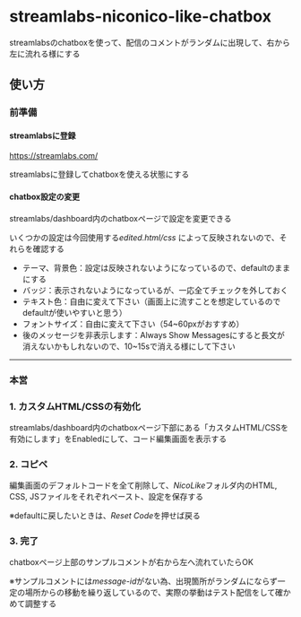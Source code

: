 # streamlabs-niconico-like-chatbox

streamlabsのchatboxを使って、配信のコメントがランダムに出現して、右から左に流れる様にする


## 使い方

### 前準備

#### streamlabsに登録

https://streamlabs.com/

streamlabsに登録してchatboxを使える状態にする


#### chatbox設定の変更

streamlabs/dashboard内のchatboxページで設定を変更できる

いくつかの設定は今回使用する*edited.html/css* によって反映されないので、それらを確認する

- テーマ、背景色：設定は反映されないようになっているので、defaultのままにする
- バッジ：表示されないようになっているが、一応全てチェックを外しておく
- テキスト色：自由に変えて下さい（画面上に流すことを想定しているのでdefaultが使いやすいと思う）
- フォントサイズ：自由に変えて下さい（54~60pxがおすすめ）
- 後のメッセージを非表示します：Always Show Messagesにすると長文が消えないかもしれないので、10~15sで消える様にして下さい

---

### 本営

### 1. カスタムHTML/CSSの有効化

streamlabs/dashboard内のchatboxページ下部にある「カスタムHTML/CSSを有効にします」をEnabledにして、コード編集画面を表示する


### 2. コピペ

編集画面のデフォルトコードを全て削除して、*NicoLike*フォルダ内のHTML, CSS, JSファイルをそれぞれペースト、設定を保存する

※defaultに戻したいときは、*Reset Code*を押せば戻る


### 3. 完了

chatboxページ上部のサンプルコメントが右から左へ流れていたらOK

※サンプルコメントには*message-id*がない為、出現箇所がランダムにならず一定の場所からの移動を繰り返しているので、実際の挙動はテスト配信をして確かめて調整する
